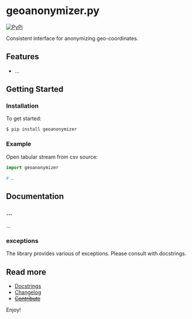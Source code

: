 # geoanonymizer.py

[![PyPi](https://img.shields.io/pypi/v/geoanonymizer.svg)](https://pypi.python.org/pypi/geoanonymizer)

Consistent interface for anonymizing geo-coordinates.

## Features

- …

## Getting Started

### Installation

To get started:

```
$ pip install geoanonymizer
```

### Example

Open tabular stream from csv source:

```python
import geoanonymizer

# …

```

## Documentation

### …

…

### exceptions

The library provides various of exceptions. Please consult with docstrings.

## Read more

- [Docstrings](https://github.com/sjorek/geoanonymizer.py/tree/master/geoanonymizer)
- [Changelog](https://github.com/sjorek/geoanonymizer.py/commits/master)
- ~~[Contribute](CONTRIBUTING.md)~~

Enjoy!
